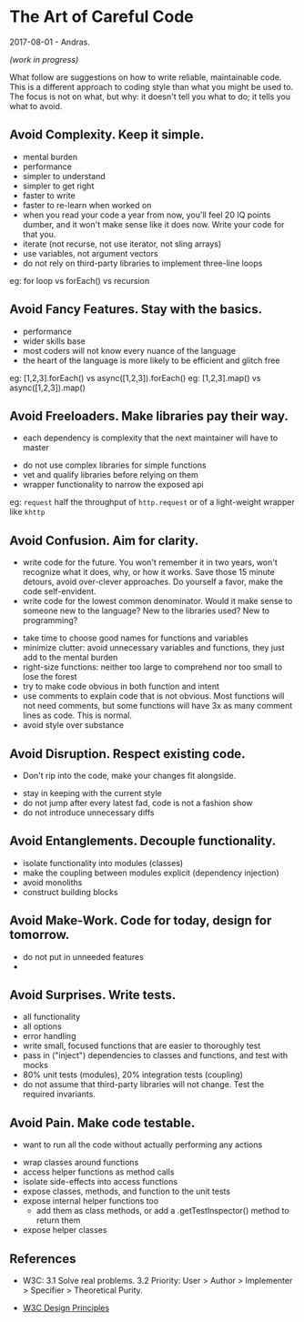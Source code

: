 # The Art of Careful Code
2017-08-01 - Andras.

_(work in progress)_

What follow are suggestions on how to write reliable, maintainable code.  This is a
different approach to coding style than what you might be used to.  The focus is not
on what, but why:  it doesn't tell you what to do; it tells you what to avoid.

## Avoid Complexity.  Keep it simple.
- mental burden
- performance
- simpler to understand
- simpler to get right
- faster to write
- faster to re-learn when worked on
- when you read your code a year from now, you'll feel 20 IQ points dumber,
  and it won't make sense like it does now.  Write your code for that you.
- iterate (not recurse, not use iterator, not sling arrays)
- use variables, not argument vectors
- do not rely on third-party libraries to implement three-line loops

eg: for loop vs forEach() vs recursion

## Avoid Fancy Features.  Stay with the basics.
- performance
- wider skills base
- most coders will not know every nuance of the language
- the heart of the language is more likely to be efficient and glitch free

eg: [1,2,3].forEach() vs async([1,2,3]).forEach()
eg: [1,2,3].map() vs async([1,2,3]).map()

## Avoid Freeloaders.  Make libraries pay their way.
* each dependency is complexity that the next maintainer will have to master
- do not use complex libraries for simple functions
- vet and qualify libraries before relying on them
- wrapper functionality to narrow the exposed api

eg: `request` half the throughput of `http.request` or of a light-weight wrapper like `khttp`

## Avoid Confusion.  Aim for clarity.
* write code for the future.  You won't remember it in two years, won't recognize what
  it does, why, or how it works.  Save those 15 minute detours, avoid over-clever
  approaches.  Do yourself a favor, make the code self-envident.
* write code for the lowest common denominator.  Would it make sense to someone new to
  the language?  New to the libraries used? New to programming?
- take time to choose good names for functions and variables
- minimize clutter: avoid unnecessary variables and functions, they just add to the mental burden
- right-size functions: neither too large to comprehend nor too small to lose the forest
- try to make code obvious in both function and intent
- use comments to explain code that is not obvious.  Most functions will not need comments,
  but some functions will have 3x as many comment lines as code.  This is normal.
- avoid style over substance

## Avoid Disruption.  Respect existing code.
* Don't rip into the code, make your changes fit alongside.
- stay in keeping with the current style
- do not jump after every latest fad, code is not a fashion show
- do not introduce unnecessary diffs

## Avoid Entanglements.  Decouple functionality.
- isolate functionality into modules (classes)
- make the coupling between modules explicit (dependency injection)
- avoid monoliths
- construct building blocks

## Avoid Make-Work.  Code for today, design for tomorrow.
- do not put in unneeded features
- 

## Avoid Surprises.  Write tests.
- all functionality
- all options
- error handling
- write small, focused functions that are easier to thoroughly test
- pass in ("inject") dependencies to classes and functions, and test with mocks
- 80% unit tests (modules), 20% integration tests (coupling)
- do not assume that third-party libraries will not change.  Test the required invariants.

## Avoid Pain.  Make code testable.
* want to run all the code without actually performing any actions
- wrap classes around functions
- access helper functions as method calls
- isolate side-effects into access functions
- expose classes, methods, and function to the unit tests
- expose internal helper functions too
  - add them as class methods, or add a .getTestInspector() method to return them
- expose helper classes


## References

- W3C: 3.1 Solve real problems.  3.2 Priority:  User > Author > Implementer > Specifier > Theoretical Purity.

- [W3C Design Principles](https://www.w3.org/TR/html-design-principles/#priority-of-constituencies)
